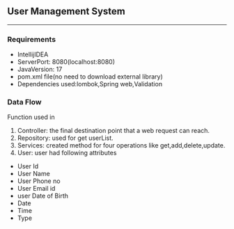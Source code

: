 ## User Management System
_______


### Requirements
* IntellijIDEA
* ServerPort: 8080(localhost:8080)
* JavaVersion: 17
* pom.xml file(no need to download external library)
* Dependencies used:lombok,Spring web,Validation

### Data Flow
Function used in
1. Controller: the final destination point that a web request can reach.
2. Repository: used for get userList.
3. Services: created method for four operations like get,add,delete,update.
4. User: user had following attributes

* User Id
* User Name
* User Phone no
* User Email id
* user Date of Birth
* Date
* Time
* Type
